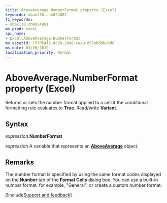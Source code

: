 ```yaml
---
title: AboveAverage.NumberFormat property (Excel)
keywords: vbaxl10.chm824081
f1_keywords:
- vbaxl10.chm824081
ms.prod: excel
api_name:
- Excel.AboveAverage.NumberFormat
ms.assetid: 1f3054f2-dc2b-28a6-cea9-d97ebdbb8cd0
ms.date: 03/26/2019
localization_priority: Normal
---
```



# AboveAverage.NumberFormat property (Excel)

Returns or sets the number format applied to a cell if the conditional formatting rule evaluates to **True**. Read/write **Variant**.


## Syntax

_expression_.**NumberFormat**

_expression_ A variable that represents an **[AboveAverage](Excel.AboveAverage.md)** object.


## Remarks

The number format is specified by using the same format codes displayed on the **Number** tab of the **Format Cells** dialog box. You can use a built-in number format, for example, "General", or create a custom number format.




[!include[Support and feedback](~/includes/feedback-boilerplate.md)]